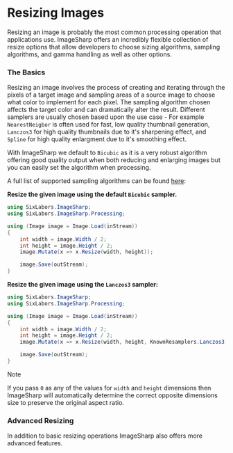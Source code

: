 # Resizing Images

Resizing an image is probably the most common processing operation that applications use. ImageSharp offers an incredibly flexible collection of resize options that allow developers to choose sizing algorithms, sampling algorithms, and gamma handling as well as other options.

### The Basics

Resizing an image involves the process of creating and iterating through the pixels of a target image and sampling areas of a source image to choose what color to implement for each pixel. The sampling algorithm chosen affects the target color and can dramatically alter the result. Different samplers are usually chosen based upon the use case - For example `NearestNeigbor` is often used for fast, low quality thumbnail generation, `Lanczos3` for high quality thumbnails due to it's sharpening effect, and `Spline` for high quality enlargment due to it's smoothing effect.

With ImageSharp we default to `Bicubic` as it is a very robust algorithm offering good quality output when both reducing and enlarging images but you can easily set the algorithm when processing.

A full list of supported sampling algorithms can be found [here](xref:SixLabors.ImageSharp.Processing.KnownResamplers):

**Resize the given image using the default `Bicubic` sampler.**
```c#
using SixLabors.ImageSharp;
using SixLabors.ImageSharp.Processing;

using (Image image = Image.Load(inStream)) 
{
    int width = image.Width / 2;
    int height = image.Height / 2;
    image.Mutate(x => x.Resize(width, height)); 

    image.Save(outStream); 
}
```

**Resize the given image using the `Lanczos3` sampler:**
```c#
using SixLabors.ImageSharp;
using SixLabors.ImageSharp.Processing;

using (Image image = Image.Load(inStream)) 
{
    int width = image.Width / 2;
    int height = image.Height / 2;
    image.Mutate(x => x.Resize(width, height, KnownResamplers.Lanczos3)); 

    image.Save(outStream); 
}
```

>[!NOTE]
If you pass `0` as any of the values for `width` and `height` dimensions then ImageSharp will automatically determine the correct opposite dimensions size to preserve the original aspect ratio.

### Advanced Resizing

In addition to basic resizing operations ImageSharp also offers more advanced features. 